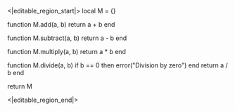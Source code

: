 <|editable_region_start|>
local M = {}

function M.add(a, b)
    return a + b
end

function M.subtract(a, b)
    return a - b
end

function M.multiply(a, b)
    return a * b
end

function M.divide(a, b)
    if b == 0 then
        error("Division by zero")
    end
    return a / b
end



return M

<|editable_region_end|>
```

